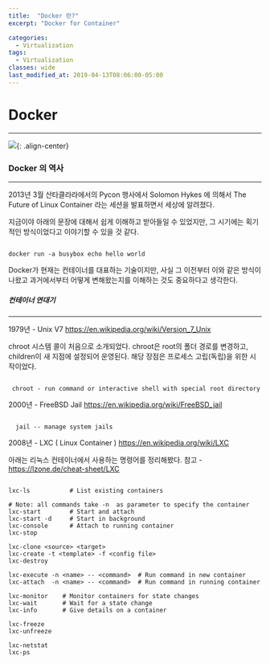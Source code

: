 ```yaml
---
title:  "Docker 란?"
excerpt: "Docker for Container"

categories:
  - Virtualization
tags:
  - Virtualization 
classes: wide
last_modified_at: 2019-04-13T08:06:00-05:00
---
```


# Docker 

***

![](https://keepinmindsh.github.io/lines/assets/img/docker_logo.png){: .align-center}

### Docker 의 역사 

***

 2013년 3월 산타클라라에서의 Pycon 행사에서 Solomon Hykes 에 의해서 The Future of Linux Container 라는 세션을 발표하면서 세상에 알려졌다.  

 지금이야 아래의 문장에 대해서 쉽게 이해하고 받아들일 수 있었지만, 그 시기에는 획기적인 방식이었다고 이야기할 수 있을 것 같다. 

```shell
 
docker run -a busybox echo hello world

```

Docker가 현재는 컨테이너를 대표하는 기술이지만, 사실 그 이전부터 이와 같은 방식이 나왔고 과거에서부터 어떻게 변해왔는지를 이해하는 것도 중요하다고 생각한다. 

##### 컨테이너 연대기  

***

1979년 - Unix V7 <https://en.wikipedia.org/wiki/Version_7_Unix>

  chroot 시스템 콜이 처음으로 소개되었다. chroot은 root의 폴더 경로를 변경하고, children이 새 지점에 설정되어 운영된다. 해당 장점은 프로세스 고립(독립)을 위한 시작이었다. 

```shell

 chroot - run command or interactive shell with special root directory

```


2000년 - FreeBSD Jail <https://en.wikipedia.org/wiki/FreeBSD_jail>

```shell

  jail -- manage system jails 

```

2008년 - LXC ( Linux Container ) <https://en.wikipedia.org/wiki/LXC>

 아래는 리눅스 컨테이너에서 사용하는 명령어를 정리해봤다. 참고 - <https://lzone.de/cheat-sheet/LXC>

```shell

lxc-ls           # List existing containers

# Note: all commands take -n  as parameter to specify the container 
lxc-start        # Start and attach
lxc-start -d     # Start in background
lxc-console      # Attach to running container
lxc-stop

lxc-clone <source> <target>
lxc-create -t <template> -f <config file>
lxc-destroy

lxc-execute -n <name> -- <command>  # Run command in new container
lxc-attach  -n <name> -- <command>  # Run command in running container

lxc-monitor    # Monitor containers for state changes
lxc-wait       # Wait for a state change
lxc-info       # Give details on a container

lxc-freeze
lxc-unfreeze

lxc-netstat
lxc-ps


```